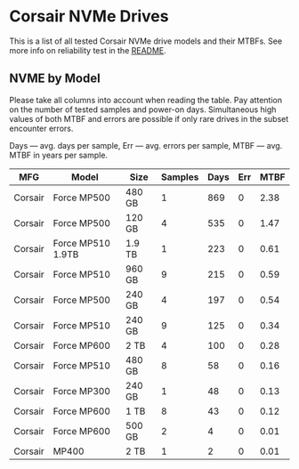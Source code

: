 Corsair NVMe Drives
===================

This is a list of all tested Corsair NVMe drive models and their MTBFs. See more
info on reliability test in the [README](https://github.com/linuxhw/SMART).

NVME by Model
------------

Please take all columns into account when reading the table. Pay attention on the
number of tested samples and power-on days. Simultaneous high values of both MTBF
and errors are possible if only rare drives in the subset encounter errors.

Days   — avg. days per sample,
Err    — avg. errors per sample,
MTBF   — avg. MTBF in years per sample.

| MFG       | Model              | Size   | Samples | Days  | Err   | MTBF   |
|-----------|--------------------|--------|---------|-------|-------|--------|
| Corsair   | Force MP500        | 480 GB | 1       | 869   | 0     | 2.38   |
| Corsair   | Force MP500        | 120 GB | 4       | 535   | 0     | 1.47   |
| Corsair   | Force MP510 1.9TB  | 1.9 TB | 1       | 223   | 0     | 0.61   |
| Corsair   | Force MP510        | 960 GB | 9       | 215   | 0     | 0.59   |
| Corsair   | Force MP500        | 240 GB | 4       | 197   | 0     | 0.54   |
| Corsair   | Force MP510        | 240 GB | 9       | 125   | 0     | 0.34   |
| Corsair   | Force MP600        | 2 TB   | 4       | 100   | 0     | 0.28   |
| Corsair   | Force MP510        | 480 GB | 8       | 58    | 0     | 0.16   |
| Corsair   | Force MP300        | 240 GB | 1       | 48    | 0     | 0.13   |
| Corsair   | Force MP600        | 1 TB   | 8       | 43    | 0     | 0.12   |
| Corsair   | Force MP600        | 500 GB | 2       | 4     | 0     | 0.01   |
| Corsair   | MP400              | 2 TB   | 1       | 2     | 0     | 0.01   |
